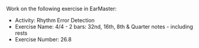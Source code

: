 Work on the following exercise in EarMaster:
- Activity: Rhythm Error Detection
- Exercise Name: 4/4 - 2 bars: 32nd, 16th, 8th & Quarter notes - including rests
- Exercise Number: 26.8
